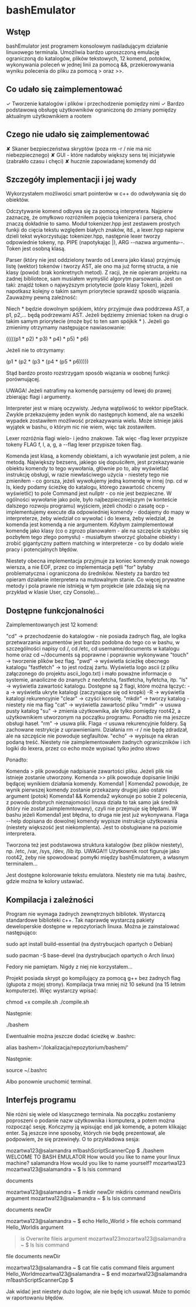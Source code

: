 # bashEmulator

## Wstęp

bashEmulator jest programem konsolowym naśladującym działanie linuxowego terminala. Umożliwia bardzo uproszczoną emulację ograniczoną do katalogów, plików tekstowych, 12 komend, potoków, wykonywania poleceń w jednej linii za pomocą &&, przekierowywania wyniku polecenia do pliku za pomocą > oraz >>.

## Co udało się zaimplementować

✓ Tworzenie katalogów i plików i przechodzenie pomiędzy nimi
✓ Bardzo podstawową obsługę użytkowników ograniczoną do zmiany pomiędzy aktualnym użytkownikiem a rootem

## Czego nie udało się zaimplementować

✘ Skaner bezpieczeństwa skryptów (poza rm -r / nie ma nic niebezpiecznego)
✘ GUI - które nadałoby większy sens tej inicjatywie (zabrakło czasu i chęci)
✘ hucznie zapowiadanej komendy dd

## Szczegóły implementacji i jej wady

Wykorzystałem możliwości smart pointerów w c++ do odwoływania się do obiektów.

Odczytywanie komend odbywa się za pomocą interpretera. Najpierw zaznaczę, że omyłkowo rozróżniłem pojęcia tokenizera i parsera, choć znaczą dokładnie to samo. Moduł tokenizer.hpp jest zestawem prostych funkji do
cięcia tekstu względem białych znaków, itd., a lexer.hpp napierw dzieli tekst wykorzystując tokenizer.hpp, następnie lexer tworzy odpowiednie tokeny, np. PIPE (napotykając |), ARG --nazwa argumentu--. Token jest osobną klasą.

Parser (który nie jest oddzielony twardo od Lexera jako klasa) przyjmuję listę (wektor) tokenów i tworzy AST, ale ono ma już formę structa, a nie klasy (powód: brak konkretnych metod). Z racji, że nie opieram projektu na żadnej bibliotece, sam musiałem wymyślić algorytm parsowania. Jest on taki: znajdź token o najwyższym priotytecie (pole klasy Token), jeżeli napotkasz kolejny o takim samym priorytecie sprawdź sposób wiązania.
Zauważmy pewną zależność:

Niech * będzie dowolnym spójkiem, który przyjmuje dwa poddrzewa AST, a p1, p2,... będą podrzewami AST. Jeżeli będziemy zmieniać token na drugi o takim samym priorytecie (może być to ten sam spójkik * ). Jeżeli go zmienimy otrzymamy następujące nawiasowanie:

(((((p1 * p2) * p3) * p4) * p5) * p6)

Jeżeli nie to otrzymamy:

(p1 * (p2 * (p3 * (p4 * (p5 * p6)))))

Stąd bardzo prosto rozstrzygam sposób wiązania w osobnej funkcji porównującej.

UWAGA! Jeżeli natrafimy na komendę parsujemy od lewej do prawej zbierając flagi i argumenty.

Interpreter jest w miarę oczywisty. Jedyna wątpliwość to wektor pipeStack. Zwykle przekazujemy jeden wynik do następnych komend, ale na wszelki wypadek zostawiłem możliwość przekazywania wielu. Może istnieje jakiś wyjątek w bashu, o którym nic nie wiem, więc tak zostawiłem.

Lexer rozróżnia flagi wielo- i jedno znakowe. Tak więc -flag lexer przypisze tokeny FLAG f, l, a, g, a --flag 
lexer przypisze token flag.

Komenda jest klasą, a komendy obiektami, a ich wywołanie jest polem, a nie metodą. Największy bezsens, jakiego się dopuściłem, jest przekazywanie obiektu komendy to tego wywołania, głównie po to, aby wyświetlać instrukcję obsługi, w razie niewłaściwego użycia - niestety tego nie zmieniłem - co gorsza, jeżeli wywołujemy jedną komendę w innej (np. cd w ls, kiedy podamy ścieżkę do katalogu, którego zawartość chcemy wyświetlić) to pole Command jest nullptr - co nie jest bezpieczne. W ogólności wywołanie jako pole, było najbezpieczniejszym 
(w konteście dalszego rozwoju programu) wyjściem, jeżeli chodzi o zasatę ocp - implementujemy execute dla odpowiedniej komendy - dodajemy do mapy w interpreterze, żeby wiedział co wywołać i do lexera, żeby wiedział,
że komenda jest komendą a nie argumentem. Kdybym zaimplementował komendę jako klasy (co o zgrozo planowałem - ale na szczęście szybko się pozbyłem tego złego pomysłu) - musiałbym stworzyć globalne obiekty i zrobić gigantyczny pattern matching w interpreterze - co by dodało wiele pracy i potencjalnych błędów.

Niestety obecna implementacja przyjmuje za koniec komendy znak nowego wiersza, a nie EOF, przez co implementacja pętli "for" byłaby problematyczna i ograniczona do średników. Niestety za bardzo też opieram działanie interpretera na mutowalnym stanie. Co więcej prywatne metody i pola prawie nie istnieją w tym projekcie (ale zdażają się na przykład w klasie User, czy Console)...

## Dostępne funkcjonalności

Zaimplementowanych jest 12 komend:

"cd" -> przechodzenie do katalogów - nie posiada żadnych flag, ale logika przetwarzania argumentów jest bardzo podobna do tego co w bashu, w szczególności napisy cd /, cd /etc, cd username/documents w katalogu home oraz cd ~/documents są poprawne i poprawnie wykonywane
"touch" -> tworzenie plików bez flag.
"pwd" -> wyświetla ścieżkę obecnego katalogu
"fastfetch" -> to jest rodzaj żartu. Wyświetla logo ascii (z pliku załączonego do projektu ascii_logo.txt) i mało poważne informacje o systemie, anaoliczne do znanych z neofetcha, fastfetcha, hyfetcha, itp.
"ls" -> wyświetla zawartość katalogu. Dostępne są 2 flagi, które można łączyć:
    -a -> wyświetla ukryte katalogi (zaczynające się od kropki)
    -R -> wyświetla katalogi rekurencyjnie
"clear" -> czyści konsolę.
"mkdir" -> tworzy katalog - niestety nie ma flag
"cat" -> wyświetla zawartość pliku
"rmdir" -> usuwa pusty katalog
"su" -> zmienia użytkownika, ale tylko pomiędzy root42, a użytkownikiem utworzonym na początku programu. Ponadto nie ma jeszcze obsługi haseł.
"rm" -> usuwa plik. Flaga -r usuwa rekurencyjnie foldery. Są zachowane restrykcje z uprawnieniami. Działania rm -r / nie będę zdradzał, ale na szczęście nie powoduje segfaultów.
"echo" -> wypisuje na ekran podaną treść. Niestety nie zaimplementowałem żadnych ograniczników i ich logiki do lexera, przez co echo może wypisać tylko jedno słowo

Ponadto:

Komenda > plik powoduje nadpisanie zawartości pliku. Jeżeli plik nie istnieje zostanie utworzony.
Komenda >> plik powoduje dopisanie linijki będącej wynikiem działania komendy.
Komenda1 | Komenda2 powoduje, że wynik pierwszej komendy zostanie przekazany drugiej jako ostatni argument (potok)
Komenda1 && Komenda2 wykonuje po sobie 2 polecenia, z powodu drobnych nieznajomości linuxa działa to tak samo jak średnik (który nie został zaimplemntowany), czyli nie przejmuje się błędami. W bashu jeżeli Komenda1 jest błędna, to druga nie jest już wykonywana.
Flaga --help dopisana do dowolnej komendy wypisze instrukcje użytkowania (niestety większość jest niekomplenta). Jest to obsługiwane na poziomie interpretera.

Tworzona też jest podstawowa struktura katalogów (bez plików niestety), np. /etc, /var, /sys, /dev, /lib itp.
UWAGA!!! Użytkownik root figuruje jako root42, żeby nie spowodować pomyłki między bashEmulatorem, a własnym terminalem...

Jest dostępne kolorowanie tekstu emulatora. Niestety nie ma tutaj .bashrc, gdzie można te kolory ustawiać.

## Kompilacja i zależności

Program nie wymaga żadnych zewnętrznych bibliotek. Wystarczą standardowe biblioteki c++. Tak naprawdę wystarczą pakiety deweloperskie dostępne w repozytoriach linuxa. Można je zainstalować następująco:

sudo apt install build-essential (na dystrybucjach opartych o Debian)

sudo pacman -S base-devel (na dystrybucjach opartych o Arch linux)

Fedory nie pamiętam. Nigdy z niej nie korzystałem...

Projekt posiada skrypt go kompilujący za pomocą g++ bez żadnych flag (głupota z mojej strony). Kompilacja trwa mniej niż 10 sekund (na 15 letnim komputerze). Więc wystarczy wpisać:

chmod +x compile.sh
./compile.sh

Następnie:

./bashem

Ewentualnie można jeszcze dodać ścieżkę w .bashrc:

alias bashem='/lokalizacja/repozytorium/bashem/'

Następnie:

source ~/.bashrc

Albo ponownie uruchomić terminal.

## Interfejs programu

Nie różni się wiele od klasycznego terminala. Na początku zostaniemy poproszeni o podanie nazw użytkownika i komputera, a potem można rozpocząć sesję. Kończymy ją wpisując end jak komendę, a potem klikając enter. Są jeszcze inne sposoby, których nie będę prezentował, ale podpowiem, że się przewinęły. O to przykładowa sesja:

mozartwa123@salamandra m1bashScriptScannerCpp $ ./bashem 
WELCOME TO BASH EMULATOR
How would you like to name your linux machine?
salamandra
How would you like to name yourself?
mozartwa123
mozartwa123@salamandra ~ $ ls
lsis command

documents	

mozartwa123@salamandra ~ $ mkdir newDir
mkdiris command
newDiris argument
mozartwa123@salamandra ~ $ ls
lsis command

documents	newDir	

mozartwa123@salamandra ~ $ echo Hello_World > file
echois command
Hello_Worldis argument
>is Overwrite
fileis argument
mozartwa123mozartwa123@salamandra ~ $ ls
lsis command

file	documents	newDir	

mozartwa123@salamandra ~ $ cat file
catis command
fileis argument
Hello_Worldmozartwa123@salamandra ~ $ end
mozartwa123@salamandra m1bashScriptScannerCpp $ 

Jak widać jest niestety dużo logów, ale nie będę ich usuwał. Może to pomóc w raportowaniu błędów.